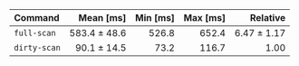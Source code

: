| Command | Mean [ms] | Min [ms] | Max [ms] | Relative |
|:---|---:|---:|---:|---:|
| `full-scan` | 583.4 ± 48.6 | 526.8 | 652.4 | 6.47 ± 1.17 |
| `dirty-scan` | 90.1 ± 14.5 | 73.2 | 116.7 | 1.00 |
